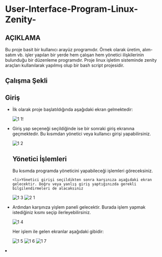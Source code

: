 # User-Interface-Program-Linux-Zenity-

## AÇIKLAMA ##
<p>Bu proje basit bir kullanıcı arayüz programıdır. Örnek olarak üretim, alım-satım vb. işler yapılan bir yerde hem çalışan 
hem yönetici ilişkilerinin bulunduğu bir düzenleme programıdır. Proje linux işletim sisteminde zenity araçları kullanılarak
yapılmış olup bir bash script projesidir.  

## Çalışma Şekli ##

<h2> Giriş </h2>
<ul>
<li>İlk olarak proje başlatıldığında aşağıdaki ekran gelmektedir:

![1 1](https://github.com/user-attachments/assets/77ee45fe-2fbf-4eeb-a82b-f5871dc08a72)! </li>

<li>Giriş yap seçeneği seçildiğinde ise bir sonraki giriş ekranına geçmektedir. Bu kısımdan yönetici veya kullanıcı girişi yapabilirsiniz.

![1 2](https://github.com/user-attachments/assets/769bf7b1-e975-4214-b51b-5f6c08250d26) </li>
</ul>

<ul>
<h2> Yönetici İşlemleri </h2>
Bu kısımda programda yöneticini yapabileceği işlemleri göreceksiniz.


    <li>Yönetici girişi seçildikten sonra karşınıza aşağıdaki ekran gelecektir. Doğru veya yanlış giriş yaptığınızda gerekli bilgilendirmeleri de alacaksınız 

![1 3](https://github.com/user-attachments/assets/91eaab1c-058b-47ae-b9cb-406cc3dfa0e1) ![2 1](https://github.com/user-attachments/assets/8e829ed6-8d71-42cb-a9e0-8fb88420954e) </li>

<li>Ardından karşınıza yişlem paneli gelecektir. Burada işlem yapmak istediğiniz kısmı seçip ilerleyebilirsiniz. 

![1 4](https://github.com/user-attachments/assets/ae469ad5-bb8f-4ffd-ac43-dba686f64f7b)

Her işlem ile gelen ekranlar aşağıdaki gibidir: 

![1 5](https://github.com/user-attachments/assets/21a66f02-d1e4-4a5b-a6b2-bab8b1ce8742) ![1 6](https://github.com/user-attachments/assets/402549bf-4597-40d7-a2a4-f47cd6dfcf75) ![1 7](https://github.com/user-attachments/assets/b53e5d20-e685-4dbb-8a02-c277c22cd98f)


</li>
</ul>
</ul>

<li></li>